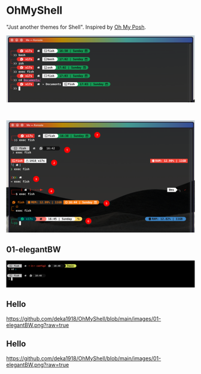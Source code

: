 # OhMyShell

"Just another themes for Shell".  Inspired by [Oh My Posh](https://github.com/jandedobbeleer/oh-my-posh).

<div align="center"> 

![SE](https://github.com/deka1918/OhMyShell/blob/main/SE.png?raw=true)

<br>

![tested fedora](https://github.com/deka1918/OhMyShell/blob/main/tested%20fedora.png?raw=true)


</div>

## 01-elegantBW
![01-elegantBW](https://github.com/deka1918/OhMyShell/blob/main/images/01-elegantBW.png?raw=true)


## Hello
https://github.com/deka1918/OhMyShell/blob/main/images/01-elegantBW.png?raw=true


## Hello
https://github.com/deka1918/OhMyShell/blob/main/images/01-elegantBW.png?raw=true
